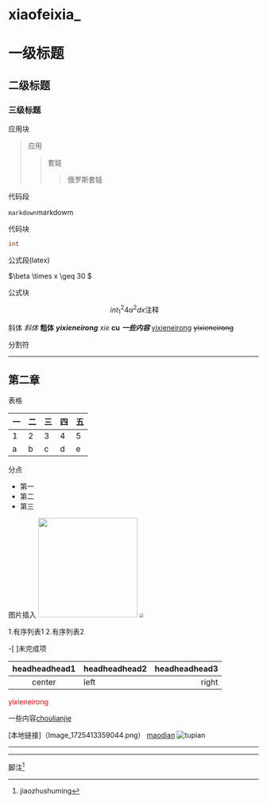 # xiaofeixia_

#  一级标题
## 二级标题
### 三级标题

应用块

>应用
>>套娃
>>>俄罗斯套娃



代码段

`markdown`markdowm

代码块

```c
int 

``````
公式段(latex)

$\beta \times  x  \geq  30 $



公式块

$$
\  int_{1}^{2}{4\alpha^2}dx\text{注释}
$$

斜体
*斜体*    **粗体** ***yixieneirong***
_xie_  __cu__ ___一些内容___
<u>yixieneirong</u>
~~yixieneirong~~



分割符

---

 ##  第二章

 表格

 |一|二|三|四|五|
 |-|-|-|-|-|
 |1|2|3|4|5|
a|b|c|d|e|



分点

- 第一
- 第二
- 第三

图片插入
<img src="Image_1725413359044.png"   width =200  heigh=200>
<img src="Image_1725413359044.png"   style="zoom:50%">

1.有序列表1
2.有序列表2

 -[  ]未完成项


| headheadhead1 | headheadhead2  | headheadhead3 |
|:---: | :--- | ---:|
|center |left|right|

<font color="red">yixieneirong</font>


一些内容[choulianjie](https://www.bilibili.com)


[本地链接]（Image_1725413359044.png）
[maodian](#二级标题)
![tupian](https)

---
<hr>


脚注[^test]
[^test]:jiaozhushuming  

